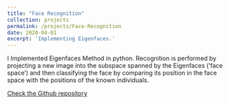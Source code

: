 ```yaml
---
title: "Face Recognition"
collection: projects
permalink: /projects/Face-Recognition
date: 2020-04-01
excerpt: 'Implementing Eigenfaces.'
---
```

I Implemented Eigenfaces Method in python. Recognition is performed by projecting a new image into the
subspace spanned by the Eigenfaces (’face space’) and then classifying the face by comparing its position in
the face space with the positions of the known individuals.

[Check the Github repository](https://github.com/MohammadJRanjbar/A-Face-Recognition-System-Based-on-Eigenfaces-Method)
